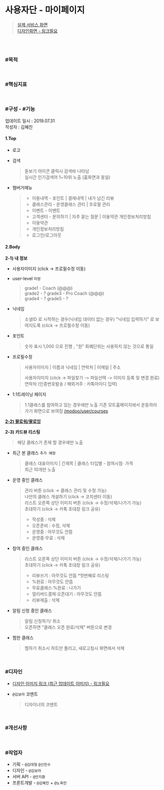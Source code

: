 # 사용자단 - 마이페이지

> [실제 서비스 화면](https://www.modooclass.net/class/user/mypage)  
> [디자인화면 - 링크필요]() 

<br><br>

### #목적

<br>

### #핵심지표

<br>

### #구성 - #기능
업데이트 일시 : 2019.07.31  
작성자 : 김혜진

#### 1.Top

- 로고
- 검색
	> 돋보기 아이콘 클릭시 검색바 나타남  
	> 실시간 인기검색어 1~10위 노출 (홈화면과 동일)

- 햄버거메뉴
	> - 이용내역 - 포인트 | 결제내역 | 내가 남긴 리뷰  
	> - 클래스관리 - 운영클래스 관리 | 프로필 관리  
	> - 이벤트 - 이벤트  
	> - 고객센터 - 문의하기 | 자주 묻는 질문 | 이용약관 개인정보처리방침  
	> - 이용약관  
	> - 개인정보처리방침  
	> - 로그인/로그아웃  

#### 2.Body 

**2-1) 내 정보**
- 사용자이미지 (click  -> 프로필수정 이동)
- user-level `미정`
	> grade1 -  Coach (@@@)  
	> grade2 -  ?
	> grade3 -  Pro Coach (@@@)  
	> grade4 -  ?
	> grade5 -  ?

- 닉네임
	> 소셜ID 로 시작하는 경우(닉네임 데이터 없는 경우) "닉네임 입력하기" 로 보여지도록 (click  -> 프로필수정 이동)
	
- 포인트
	> 숫자 표시 1,000 으로 진행 , "원" 화폐단위는 사용하지 않는 것으로 통일  
	
- 프로필수정
	> 사용자이미지 | 이름과 닉네임 | 연락처 | 이메일 | 주소  
	> 
	> 사용자이미지 (click -> 파일찾기 -> 파일선택 -> 이미지 등록 및 변경 완료)
	> 연락처 (인증번호발송 / 해외거주 : 카톡아이디 입력)
	
- 1:1트레이닝 페이지
	> 1:1클래스를 참여하고 있는 경우에만 노출
	> 기존 모트홈페이지에서 운동하러가기 화면으로 보여짐 [/modoo/user/courses](https://www.modooclass.net/modoo/user/courses)

**[2-2) 팔로워/팔로잉](./follow/)**

**2-3) 카드뷰 리스팅**
> 해당 클래스가 존재 할 경우에만 노출

- 최근 본 클래스 `추가 예정`
	> 클래스 대표이미지 | 긴제목 | 클래스 타입별 - 참여시점· 가격  
	> 최근 10개만 노출  

- 운영 중인 클래스
	> 관리 버튼 (click -> 클래스 관리 및 수정 가능)  
	> 나만의 클래스 개설하기 (click -> 코치센터 이동)  
	> 리스트 오른쪽 상단 이미지 버튼 (click -> 수정/삭제/나가기 가능)  
	> 초대하기 (click -> 카톡 초대장 링크 공유)  
	> 
	> - 작성중 : 삭제
	> - 오픈준비 : 수정, 삭제
	> - 운영중 : 아무것도 안뜸 
	> - 운영중·무료 : 삭제 
	
- 참여 중인 클래스
	> 리스트 오른쪽 상단 이미지 버튼 (click -> 수정/삭제/나가기 가능)  
	> 초대하기 (click -> 카톡 초대장 링크 공유)  
	> 
	> - 리뷰쓰기 : 아무것도 안뜸 *첫번째로 리스팅
	> - %완료 : 아무것도 안뜸
	> - 무료클래스·%완료 : 나가기
	> - 얼리버드결제·오픈대기 : 아무것도 안뜸
	> - 리뷰제출 : 삭제

- 알림 신청 중인 클래스
	> 알림 신청하기/ 취소  
	> 오픈하면 "클래스 오픈 완료/삭제" 버튼으로 변경

- 찜한 클래스
	> 찜하기 취소시 하트만 풀리고, 새로고침시 화면에서 삭제

<br>

### #디자인

- [디자인 이미지 링크 (최근 업데이트 이미지) - 링크필요]()

- `@김보라`  코멘트

  > 디자이너의 코멘트

<br>

### #개선사항


<br>

### #작업자

- 기획 - `@김대형` `@신민수`
- 디자인 - `@김보라`
- 서버 API - `@안지환`
- 프론트개발 - `@김혜진`  + `@노육민`


